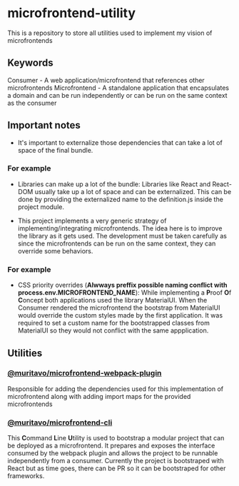 # microfrontend-utility
This is a repository to store all utilities used to implement my vision of microfrontends

## Keywords
Consumer - A web application/microfrontend that references other microfrontends
Microfrontend - A standalone application that encapsulates a domain and can be run independently or can be run on the same context as the consumer

## Important notes
- It's important to externalize those dependencies that can take a lot of space of the final bundle.
### For example
- Libraries can make up a lot of the bundle: Libraries like React and React-DOM usually take up a lot of space and can be externalized. This can be done by providing the externalized name to the definition.js inside the project module.

- This project implements a very generic strategy of implementing/integrating microfrontends. The idea here is to improve the library as it gets used. The development must be taken carefully as since the microfrontends can be run on the same context, they can override some behaviors.
### For example
- CSS priority overrides (**Alwways preffix possible naming conflict with process.env.MICROFRONTEND_NAME**): 
While implementing a **P**roof **O**f **C**oncept both applications used the library MaterialUI. 
When the Consumer rendered the microfrontend the bootstrap from MaterialUI would override the custom styles made by the first application. It was required to set a custom name for the bootstrapped classes from MaterialUI so they would not conflict with the same appplication.

## Utilities

### [@muritavo/microfrontend-webpack-plugin](/microfrontend-webpack-plugin/README.md)
Responsible for adding the dependencies used for this implementation of microfrontend along with adding import maps for the provided microfrontends

### [@muritavo/microfrontend-cli](/microfrontend-cli)
This **C**ommand **L**ine **U**tility is used to bootstrap a modular project that can be deployed as a microfrontend. It prepares and exposes the interface consumed by the webpack plugin and allows the project to be runnable independently from a consumer. Currently the project is bootstraped with React but as time goes, there can be PR so it can be bootstraped for other frameworks.
